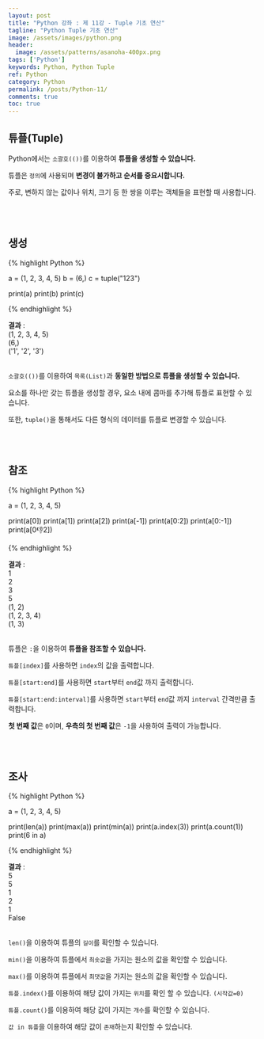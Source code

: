 ```yaml
---
layout: post
title: "Python 강좌 : 제 11강 - Tuple 기초 연산"
tagline: "Python Tuple 기초 연산"
image: /assets/images/python.png
header:
  image: /assets/patterns/asanoha-400px.png
tags: ['Python']
keywords: Python, Python Tuple
ref: Python
category: Python
permalink: /posts/Python-11/
comments: true
toc: true
---
```


## 튜플(Tuple)

Python에서는 `소괄호(())`를 이용하여 **튜플을 생성할 수 있습니다.**

튜플은 `정의`에 사용되며 **변경이 불가하고 순서를 중요시합니다.**

주로, 변하지 않는 값이나 위치, 크기 등 한 쌍을 이루는 객체들을 표현할 때 사용합니다.

<br>
<br>

## 생성

{% highlight Python %}

a = (1, 2, 3, 4, 5)
b = (6,)
c = tuple("123")

print(a)
print(b)
print(c)

{% endhighlight %}

**결과**
:    
(1, 2, 3, 4, 5)<br>
(6,)<br>
('1', '2', '3')<br>
<br>

`소괄호(())`를 이용하여 `목록(List)`과 **동일한 방법으로 튜플을 생성할 수 있습니다.**

요소를 하나만 갖는 튜플을 생성할 경우, 요소 내에 콤마를 추가해 튜플로 표현할 수 있습니다.

또한, `tuple()`을 통해서도 다른 형식의 데이터를 튜플로 변경할 수 있습니다.

<br>
<br>

## 참조

{% highlight Python %}

a = (1, 2, 3, 4, 5)

print(a[0])
print(a[1])
print(a[2])
print(a[-1])
print(a[0:2])
print(a[0:-1])
print(a[0:-1:2])

{% endhighlight %}

**결과**
:    
1<br>
2<br>
3<br>
5<br>
(1, 2)<br>
(1, 2, 3, 4)<br>
(1, 3)<br>
<br>

튜플은 `:`을 이용하여 **튜플을 참조할 수 있습니다.**

`튜플[index]`를 사용하면 `index`의 값을 출력합니다.

`튜플[start:end]`를 사용하면 `start`부터 `end`값 까지 출력합니다.

`튜플[start:end:interval]`를 사용하면 `start`부터 `end`값 까지 `interval` 간격만큼 출력합니다.

**첫 번째 값**은 `0`이며, **우측의 첫 번째 값**은 `-1`을 사용하여 출력이 가능합니다.

<br>
<br>

## 조사

{% highlight Python %}

a = (1, 2, 3, 4, 5)

print(len(a))
print(max(a))
print(min(a))
print(a.index(3))
print(a.count(1))
print(6 in a)

{% endhighlight %}

**결과**
:    
5<br>
5<br>
1<br>
2<br>
1<br>
False<br>
<br>

`len()`을 이용하여 튜플의 `길이`를 확인할 수 있습니다.

`min()`을 이용하여 튜플에서 `최솟값`을 가지는 원소의 값을 확인할 수 있습니다.

`max()`를 이용하여 튜플에서 `최댓값`을 가지는 원소의 값을 확인할 수 있습니다.

`튜플.index()`를 이용하여 해당 값이 가지는 `위치`를 확인 할 수 있습니다. `(시작값=0)`

`튜플.count()`를 이용하여 해당 값이 가지는 `개수`를 확인할 수 있습니다.

`값 in 튜플`을 이용하여 해당 값이 `존재`하는지 확인할 수 있습니다.